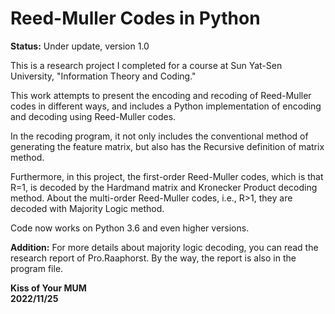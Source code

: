 # Reed-Muller Codes in Python

**Status:** Under update, version 1.0

This is a research project I completed for a course at Sun Yat-Sen University, "Information Theory and Coding."

This work attempts to present the encoding and recoding of Reed-Muller codes in different ways, 
and includes a Python implementation of encoding and decoding using Reed-Muller codes.

In the recoding program, it not only includes the conventional method of generating the feature matrix, 
but also has the Recursive definition of matrix method.

Furthermore, in this project, the first-order Reed-Muller codes, which is that R=1, is decoded by the Hardmand matrix and Kronecker Product decoding method. 
About the multi-order Reed-Muller codes, i.e., R>1, they are decoded with Majority Logic method.

Code now works on Python 3.6 and even higher versions.

**Addition:** For more details about majority logic decoding, you can read the 
research report of Pro.Raaphorst. By the way, the report is also in the program file.




**Kiss of Your MUM  
2022/11/25**
